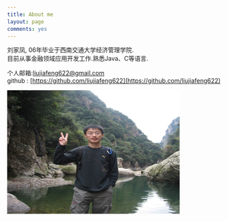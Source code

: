 ```yaml
---
title: About me
layout: page
comments: yes
---
```

  
刘家凤, 06年毕业于西南交通大学经济管理学院.            
目前从事金融领域应用开发工作.熟悉Java、C等语言.      

个人邮箱:liujiafeng622@gmail.com      
github : [https://github.com/liujiafeng622](https://github.com/liujiafeng622)

<img src="/media/images/ljf.png" style="width: 80%;height: 80%" />